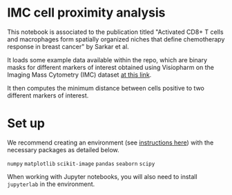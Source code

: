 # IMC cell proximity analysis

This notebook is associated to the publication titled "Activated CD8+ T cells and macrophages form spatially organized niches that define chemotherapy response in breast cancer" by Sarkar et al. 

It loads some example data available within the repo, which are binary masks for different markers of interest obtained using Visiopharm on the Imaging Mass Cytometry (IMC) dataset [at this link]((https://www.ebi.ac.uk/biostudies/bioimages/studies/S-BIAD2027)). 

It then computes the minimum distance between cells positive to two different markers of interest.

# Set up

We recommend creating an environment (see [instructions here](https://conda.io/projects/conda/en/latest/user-guide/tasks/manage-environments.html#)) with the necessary packages as detailed below.

`numpy`
`matplotlib`
`scikit-image`
`pandas`
`seaborn`
`scipy`

When working with Jupyter notebooks, you will also need to install `jupyterlab` in the environment.
